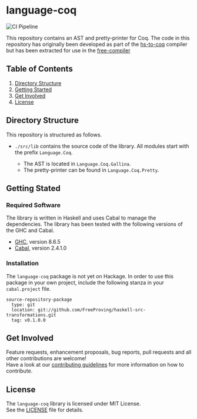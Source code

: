 # language-coq

<!-- Badges -->
![CI Pipeline](https://github.com/FreeProving/language-coq/workflows/CI%20Pipeline/badge.svg)

<!-- Short description -->
This repository contains an AST and pretty-printer for Coq.
The code in this repository has originally been developed as part of the [hs-to-coq][] compiler but has been extracted for use in the [free-compiler][]

## Table of Contents

1. [Directory Structure](#directory-structure)
2. [Getting Started](#getting-started)
3. [Get Involved](#get-involved)
4. [License](#license)

## Directory Structure

This repository is structured as follows.

 - `./src/lib` contains the source code of the library.
    All modules start with the prefix `Language.Coq`.

    + The AST is located in `Language.Coq.Gallina`.
    + The pretty-printer can be found in `Language.Coq.Pretty`.

## Getting Stated

### Required Software

The library is written in Haskell and uses Cabal to manage the dependencies.
The library has been tested with the following versions of the GHC and Cabal.

 - [GHC][software/ghc], version  8.6.5
 - [Cabal][software/cabal], version 2.4.1.0

### Installation

The `language-coq` package is not yet on Hackage.
In order to use this package in your own project, include the following stanza in your `cabal.project` file.

```cabal
source-repository-package
  type: git
  location: git://github.com/FreeProving/haskell-src-transformations.git
  tag: v0.1.0.0
```

## Get Involved

Feature requests, enhancement proposals, bug reports, pull requests and all other contributions are welcome!  
Have a look at our [contributing guidelines][guidelines/CONTRIBUTING] for more information on how to contribute.

## License

The `language-coq` library is licensed under MIT License.  
See the [LICENSE][language-coq/LICENSE] file for details.

[free-compiler]:
  https://github.com/FreeProving/free-compiler
  "Free Compiler on GitHub"

[guidelines/CONTRIBUTING]:
  https://github.com/FreeProving/guidelines/blob/master/CONTRIBUTING.md
  "Free Compiler — Contribution Guidelines"

[hs-to-coq]:
  https://github.com/antalsz/hs-to-coq
  "hs-to-coq on GitHub"

[language-coq/LICENSE]:
  https://github.com/FreeProving/language-coq/blob/master/LICENSE
  "haskell-src-transformations — The MIT License"

[software/ghc]:
  https://www.haskell.org/ghc/
  "The Glasgow Haskell Compiler"
[software/cabal]:
  https://www.haskell.org/cabal/
  "Common Architecture for Building Applications and Libraries"
